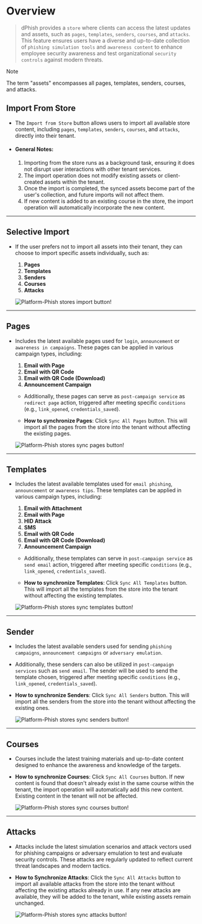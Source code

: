 # Overview
> dPhish provides a `store` where clients can access the latest updates and assets, such as `pages`, `templates`, `senders`, `courses`, and `attacks`. This feature ensures users have a diverse and up-to-date collection of `phishing simulation tools` and `awareness content` to enhance employee security awareness and test organizational `security controls` against modern threats.

> [!NOTE]
> The term "assets" encompasses all pages, templates, senders, courses, and attacks.


## Import From Store
 - The `Import from Store` button allows users to import all available store content, including `pages`, `templates`, `senders`, `courses`, and `attacks`, directly into their tenant.

- #### General Notes:

    1. Importing from the store runs as a background task, ensuring it does not disrupt user interactions with other tenant services.
    2. The import operation does not modify existing assets or client-created assets within the tenant.
    3. Once the import is completed, the synced assets become part of the user's collection, and future imports will not affect them.
    4. If new content is added to an existing course in the store, the import operation will automatically incorporate the new content.

---

## Selective Import

- If the user prefers not to import all assets into their tenant, they can choose to import specific assets individually, such as:
    1. **Pages**
    2. **Templates**
    3. **Senders**
    4. **Courses**
    5. **Attacks**

    ![Platform-Phish stores import button!](../../assets/platform/stores/import_from_store_button.png "Platform-Phish stores import button")

---

## Pages

- Includes the latest available pages used for `login`, `announcement` or `awareness in campaigns`. These pages can be applied in various campaign types, including:
    1. **Email with Page**
    2. **Email with QR Code**
    3. **Email with QR Code (Download)**
    4. **Announcement Campaign**

    - Additionally, these pages can serve as `post-campaign service` as `redirect page` action, triggered after meeting specific `conditions` (e.g., `link_opened`, `credentials_saved`).

    - **How to synchronize Pages**: Click `Sync All Pages` button. This will import all the pages from the store into the tenant without affecting the existing pages.

    ![Platform-Phish stores sync pages button!](../../assets/platform/stores/sync_pages_button.png "Platform-Phish stores sync pages button")

---

## Templates

- Includes the latest available templates used for `email phishing`, `announcement` or `awareness tips`. These templates can be applied in various campaign types, including:
    1. **Email with Attachment**
    2. **Email with Page**
    3. **HID Attack**
    4. **SMS**
    5. **Email with QR Code**
    6. **Email with QR Code (Download)**
    7. **Announcement Campaign**

    - Additionally, these templates can serve in `post-campaign service` as `send email` action, triggered after meeting specific `conditions` (e.g., `link_opened`, `credentials_saved`).

    - **How to synchronize Templates**: Click `Sync All Templates` button. This will import all the templates from the store into the tenant without affecting the existing templates.

    ![Platform-Phish stores sync templates button!](../../assets/platform/stores/sync_templates_button.png "Platform-Phish stores sync templates button")

---

## Sender

- Includes the latest available senders used for sending `phishing campaigns`, `announcement campaigns` or `adversary emulation`.
- Additionally, these senders can also be utilized in `post-campaign services` such as `send email`. The sender will be used to send the template chosen, triggered after meeting specific `conditions` (e.g., `link_opened`, `credentials_saved`).
- **How to synchronize Senders**: Click `Sync All Senders` button. This will import all the senders from the store into the tenant without affecting the existing ones.
  
    ![Platform-Phish stores sync senders button!](../../assets/platform/stores/sync_sender_button.png "Platform-Phish stores sync senders button")

---

## Courses

- Courses include the latest training materials and up-to-date content designed to enhance the awareness and knowledge of the targets.
- **How to synchronize Courses**: Click `Sync All Courses` button. If new content is found that doesn't already exist in the same course within the tenant, the import operation will automatically add this new content. Existing content in the tenant will not be affected.
    
    ![Platform-Phish stores sync courses button!](../../assets/platform/stores/sync_course_button.png "Platform-Phish stores sync courses button")

---

## Attacks

- Attacks include the latest simulation scenarios and attack vectors used for phishing campaigns or adversary emulation to test and evaluate security controls. These attacks are regularly updated to reflect current threat landscapes and modern tactics.
- **How to Synchronize Attacks**: Click the `Sync All Attacks` button to import all available attacks from the store into the tenant without affecting the existing attacks already in use. If any new attacks are available, they will be added to the tenant, while existing assets remain unchanged.    
    
    ![Platform-Phish stores sync attacks button!](../../assets/platform/stores/sync_attacks_button.png "Platform-Phish stores sync attacks button")
